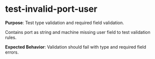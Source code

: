 # test-invalid-port-user

**Purpose**: Test type validation and required field validation.

Contains port as string and machine missing user field to test validation rules.

**Expected Behavior**: Validation should fail with type and required field errors.
